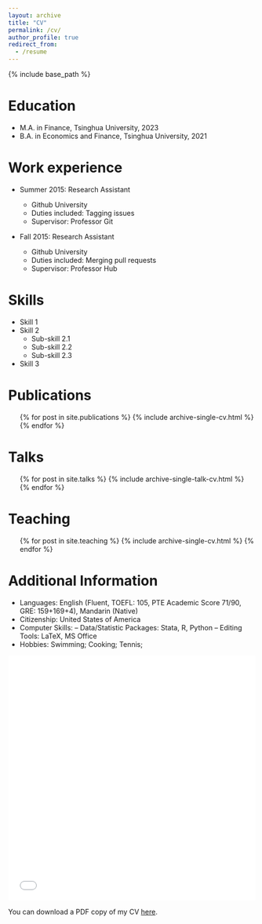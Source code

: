```yaml
---
layout: archive
title: "CV"
permalink: /cv/
author_profile: true
redirect_from:
  - /resume
---
```


{% include base_path %}




Education
======
* M.A. in Finance, Tsinghua University, 2023 
* B.A. in Economics and Finance, Tsinghua University, 2021

Work experience
======
* Summer 2015: Research Assistant
  * Github University
  * Duties included: Tagging issues
  * Supervisor: Professor Git

* Fall 2015: Research Assistant
  * Github University
  * Duties included: Merging pull requests
  * Supervisor: Professor Hub
  
Skills
======
* Skill 1
* Skill 2
  * Sub-skill 2.1
  * Sub-skill 2.2
  * Sub-skill 2.3
* Skill 3

Publications
======
  <ul>{% for post in site.publications %}
    {% include archive-single-cv.html %}
  {% endfor %}</ul>
  
 
  
Talks
======
  <ul>{% for post in site.talks %}
    {% include archive-single-talk-cv.html %}
  {% endfor %}</ul>
  
Teaching
======
  <ul>{% for post in site.teaching %}
    {% include archive-single-cv.html %}
  {% endfor %}</ul>
  
Additional Information
======
* Languages: English (Fluent, TOEFL: 105, PTE Academic Score 71/90, GRE: 159+169+4), Mandarin (Native)
* Citizenship: United States of America
* Computer Skills:
–	Data/Statistic Packages: Stata, R, Python
–	Editing Tools: LaTeX, MS Office
* Hobbies: Swimming; Cooking; Tennis; 



<iframe src="/files/李新成个人简历.pdf" width="100%" height="500" frameborder="no" border="0" marginwidth="0" marginheight="0"></iframe>

You can download a PDF copy of my CV [here](/files/李新成个人简历.pdf).
